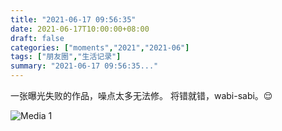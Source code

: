 ```yaml
---
title: "2021-06-17 09:56:35"
date: 2021-06-17T10:00:00+08:00
draft: false
categories: ["moments","2021","2021-06"]
tags: ["朋友圈","生活记录"]
summary: "2021-06-17 09:56:35..."
---
```


一张曝光失败的作品，噪点太多无法修。
将错就错，wabi-sabi。😌

![Media 1](/Moments/photos/2021-06-17/202106170956350.jpg)

